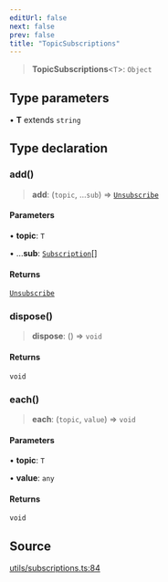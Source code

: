 ```yaml
---
editUrl: false
next: false
prev: false
title: "TopicSubscriptions"
---
```


> **TopicSubscriptions**\<`T`\>: `Object`

## Type parameters

• **T** extends `string`

## Type declaration

### add()

> **add**: (`topic`, ...`sub`) => [`Unsubscribe`](Unsubscribe.md)

#### Parameters

• **topic**: `T`

• ...**sub**: [`Subscription`](Subscription.md)[]

#### Returns

[`Unsubscribe`](Unsubscribe.md)

### dispose()

> **dispose**: () => `void`

#### Returns

`void`

### each()

> **each**: (`topic`, `value`) => `void`

#### Parameters

• **topic**: `T`

• **value**: `any`

#### Returns

`void`

## Source

[utils/subscriptions.ts:84](https://github.com/nodenogg-in/alpha-p2p/blob/1896b55/packages/statekit/src/utils/subscriptions.ts#L84)
